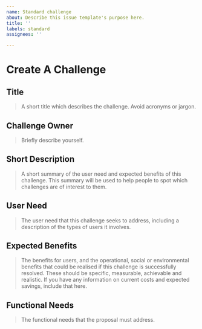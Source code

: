 ```yaml
---
name: Standard challenge
about: Describe this issue template's purpose here.
title: ''
labels: standard
assignees: ''

---
```


# Create A Challenge

## Title
> A short title which describes the challenge. Avoid acronyms or jargon.

## Challenge Owner
> Briefly describe yourself.

## Short Description
> A short summary of the user need and expected benefits of this challenge. This summary will be used to help people to spot which challenges are of interest to them.

## User Need
> The user need that this challenge seeks to address, including a description of the types of users it involves.

## Expected Benefits
> The benefits for users, and the operational, social or environmental benefits that could be realised if this challenge is successfully resolved. These should be specific, measurable, achievable and realistic. If you have any information on current costs and expected savings, include that here.

## Functional Needs
> The functional needs that the proposal must address.

